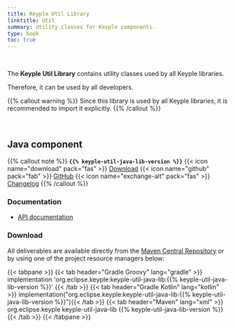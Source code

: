 ```yaml
---
title: Keyple Util Library
linktitle: Util
summary: Utility classes for Keyple components.
type: book
toc: true
---
```


<br>

The **Keyple Util Library** contains utility classes used by all Keyple libraries.

Therefore, it can be used by all developers.

{{% callout warning %}}
Since this library is used by all Keyple libraries, it is recommended to import it explicitly.
{{% /callout %}}

<br>

## Java component

{{% callout note %}}
**`{{% keyple-util-java-lib-version %}}`**
<span class="component-metadata">{{< icon name="download" pack="fas" >}} [Download](#download)</span>
<span class="component-metadata">{{< icon name="github" pack="fab" >}} [GitHub](https://github.com/eclipse-keyple/keyple-util-java-lib/)</span>
<span class="component-metadata">{{< icon name="exchange-alt" pack="fas" >}} [Changelog](https://github.com/eclipse-keyple/keyple-util-java-lib/blob/main/CHANGELOG.md)</span>
{{% /callout %}}

### Documentation

* [API documentation](https://eclipse-keyple.github.io/keyple-util-java-lib)

### Download

All deliverables are available directly from the [Maven Central Repository](https://central.sonatype.dev/search?q=keyple-util-java-lib) or by using one of the project resource managers below:

{{< tabpane >}}
{{< tab header="Gradle Groovy" lang="gradle" >}}
implementation 'org.eclipse.keyple:keyple-util-java-lib:{{% keyple-util-java-lib-version %}}'
{{< /tab >}}
{{< tab header="Gradle Kotlin" lang="kotlin" >}}
implementation("org.eclipse.keyple:keyple-util-java-lib:{{% keyple-util-java-lib-version %}}"){{< /tab >}}
{{< tab header="Maven" lang="xml" >}}
<dependency>
  <groupId>org.eclipse.keyple</groupId>
  <artifactId>keyple-util-java-lib</artifactId>
  <version>{{% keyple-util-java-lib-version %}}</version>
</dependency>
{{< /tab >}}
{{< /tabpane >}}